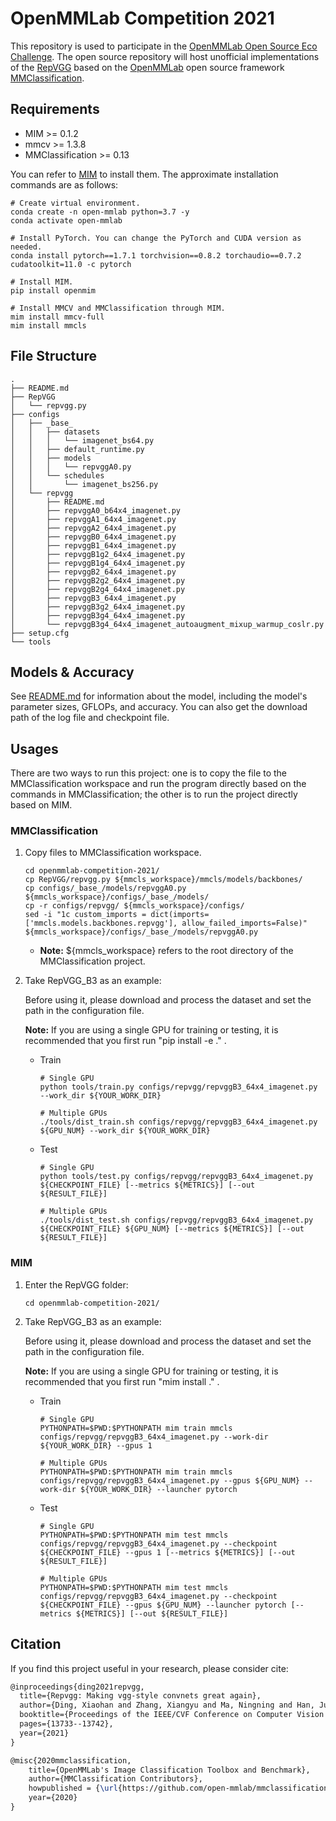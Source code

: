 # OpenMMLab Competition 2021

This repository is used to participate in the [OpenMMLab Open Source Eco Challenge](https://openmmlab.com/competitions/algorithm-2021). The open source repository will host unofficial implementations of the [RepVGG](https://arxiv.org/abs/2101.03697) based on the [OpenMMLab](https://openmmlab.com/) open source framework [MMClassification](https://github.com/open-mmlab/mmclassification).

## Requirements

- MIM >= 0.1.2
- mmcv >= 1.3.8
- MMClassification >= 0.13

You can refer to [MIM](https://github.com/open-mmlab/mim) to install them. The approximate installation commands are as follows:

```shell
# Create virtual environment.
conda create -n open-mmlab python=3.7 -y
conda activate open-mmlab

# Install PyTorch. You can change the PyTorch and CUDA version as needed.
conda install pytorch==1.7.1 torchvision==0.8.2 torchaudio==0.7.2 cudatoolkit=11.0 -c pytorch

# Install MIM.
pip install openmim

# Install MMCV and MMClassification through MIM.
mim install mmcv-full
mim install mmcls
```

## File Structure

```shell
.
├── README.md
├── RepVGG
│   └── repvgg.py
├── configs
│   ├── _base_
│   │   ├── datasets
│   │   │   └── imagenet_bs64.py
│   │   ├── default_runtime.py
│   │   ├── models
│   │   │   └── repvggA0.py
│   │   └── schedules
│   │       └── imagenet_bs256.py
│   └── repvgg
│       ├── README.md
│       ├── repvggA0_b64x4_imagenet.py
│       ├── repvggA1_64x4_imagenet.py
│       ├── repvggA2_64x4_imagenet.py
│       ├── repvggB0_64x4_imagenet.py
│       ├── repvggB1_64x4_imagenet.py
│       ├── repvggB1g2_64x4_imagenet.py
│       ├── repvggB1g4_64x4_imagenet.py
│       ├── repvggB2_64x4_imagenet.py
│       ├── repvggB2g2_64x4_imagenet.py
│       ├── repvggB2g4_64x4_imagenet.py
│       ├── repvggB3_64x4_imagenet.py
│       ├── repvggB3g2_64x4_imagenet.py
│       ├── repvggB3g4_64x4_imagenet.py
│       └── repvggB3g4_64x4_imagenet_autoaugment_mixup_warmup_coslr.py
├── setup.cfg
└── tools
```

## Models & Accuracy

See [README.md](https://github.com/zhangrui-wolf/openmmlab-competition-2021/blob/main/configs/repvgg/README.md) for information about the model, including the model's parameter sizes, GFLOPs, and accuracy. You can also get the download path of the log file and checkpoint file.

## Usages

There are two ways to run this project: one is to copy the file to the MMClassification workspace and run the program directly based on the commands in MMClassification; the other is to run the project directly based on MIM.

### MMClassification

1. Copy files to MMClassification workspace.

   ```shell
   cd openmmlab-competition-2021/
   cp RepVGG/repvgg.py ${mmcls_workspace}/mmcls/models/backbones/
   cp configs/_base_/models/repvggA0.py ${mmcls_workspace}/configs/_base_/models/
   cp -r configs/repvgg/ ${mmcls_workspace}/configs/
   sed -i "1c custom_imports = dict(imports=['mmcls.models.backbones.repvgg'], allow_failed_imports=False)" ${mmcls_workspace}/configs/_base_/models/repvggA0.py
   ```

   - **Note:**  ${mmcls_workspace} refers to the root directory of the MMClassification project.

2. Take RepVGG_B3 as an example:

   Before using it, please download and process the dataset and set the path in the configuration file.

   **Note:** If you are using a single GPU for training or testing, it is recommended that you first run "pip install -e ." .

   - Train

     ```shell
     # Single GPU
     python tools/train.py configs/repvgg/repvggB3_64x4_imagenet.py --work_dir ${YOUR_WORK_DIR}

     # Multiple GPUs
     ./tools/dist_train.sh configs/repvgg/repvggB3_64x4_imagenet.py ${GPU_NUM} --work_dir ${YOUR_WORK_DIR}
     ```

   - Test

     ```shell
     # Single GPU
     python tools/test.py configs/repvgg/repvggB3_64x4_imagenet.py ${CHECKPOINT_FILE} [--metrics ${METRICS}] [--out ${RESULT_FILE}]

     # Multiple GPUs
     ./tools/dist_test.sh configs/repvgg/repvggB3_64x4_imagenet.py ${CHECKPOINT_FILE} ${GPU_NUM} [--metrics ${METRICS}] [--out ${RESULT_FILE}]
     ```

### MIM

1. Enter the RepVGG folder:

   ```shell
   cd openmmlab-competition-2021/
   ```

2. Take RepVGG_B3 as an example:

   Before using it, please download and process the dataset and set the path in the configuration file.

   **Note:** If you are using a single GPU for training or testing, it is recommended that you first run "mim install ." .

   - Train

     ```shell
     # Single GPU
     PYTHONPATH=$PWD:$PYTHONPATH mim train mmcls configs/repvgg/repvggB3_64x4_imagenet.py --work-dir ${YOUR_WORK_DIR} --gpus 1

     # Multiple GPUs
     PYTHONPATH=$PWD:$PYTHONPATH mim train mmcls configs/repvgg/repvggB3_64x4_imagenet.py --gpus ${GPU_NUM} --work-dir ${YOUR_WORK_DIR} --launcher pytorch
     ```

   - Test

     ```shell
     # Single GPU
     PYTHONPATH=$PWD:$PYTHONPATH mim test mmcls configs/repvgg/repvggB3_64x4_imagenet.py --checkpoint ${CHECKPOINT_FILE} --gpus 1 [--metrics ${METRICS}] [--out ${RESULT_FILE}]

     # Multiple GPUs
     PYTHONPATH=$PWD:$PYTHONPATH mim test mmcls configs/repvgg/repvggB3_64x4_imagenet.py --checkpoint ${CHECKPOINT_FILE} --gpus ${GPU_NUM} --launcher pytorch [--metrics ${METRICS}] [--out ${RESULT_FILE}]
     ```

## Citation

If you find this project useful in your research, please consider cite:

```latex
@inproceedings{ding2021repvgg,
  title={Repvgg: Making vgg-style convnets great again},
  author={Ding, Xiaohan and Zhang, Xiangyu and Ma, Ningning and Han, Jungong and Ding, Guiguang and Sun, Jian},
  booktitle={Proceedings of the IEEE/CVF Conference on Computer Vision and Pattern Recognition},
  pages={13733--13742},
  year={2021}
}

@misc{2020mmclassification,
    title={OpenMMLab's Image Classification Toolbox and Benchmark},
    author={MMClassification Contributors},
    howpublished = {\url{https://github.com/open-mmlab/mmclassification}},
    year={2020}
}
```
